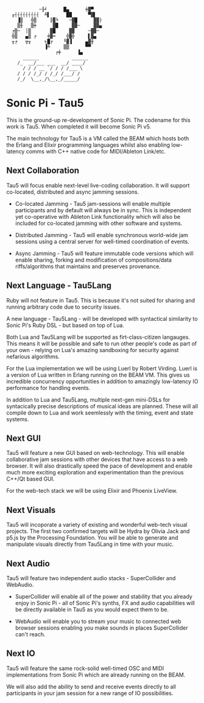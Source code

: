                 ─╟╛      █▄      ╪▓▀
      ╓┤┤┤┤┤┤┤┤┤  ╩▌      ██      ▀▓▌
        ▐▒   ╬▒     ╟▓╘    ─▓█      ▓▓├
        ▒╫   ▒╪      ▓█     ▓▓─     ▓▓▄
      ╒▒─  │▒       ▓█     ▓▓     ─▓▓─
      ╬▒   ▄▒ ╒    ╪▓═    ╬▓╬     ▌▓▄
      ╥╒   ╦╥     ╕█╒    ╙▓▐     ▄▓╫
                  ▐╩     ▒▒      ▀▀
                      ╒╪      ▐▄
          ______            ______
        /_  __/___ ___  __/ ____/
          / / / __ `/ / / /___ \
        / / / /_/ / /_/ /___/ /
        /_/  \__,_/\__,_/_____/

# Sonic Pi - Tau5

This is the ground-up re-development of Sonic Pi. The codename for this work is Tau5. When completed it will become Sonic Pi v5.

The main technology for Tau5 is a VM called the BEAM which hosts both the Erlang and Elixir programming languages whilst also enabling low-latency comms with C++ native code for MIDI/Ableton Link/etc.

## Next Collaboration

Tau5 will focus enable next-level live-coding collaboration. It will support co-located, distributed and async jamming sessions.

* Co-located Jamming - Tau5 jam-sessions will enable multiple participants and by default will always be in sync. This is independent yet co-operative with Ableton Link functionality which will also be included for co-located jamming with other software and systems.

* Distributed Jamming - Tau5 will enable synchronous  world-wide jam sessions using a central server for well-timed coordination of events.

* Async Jamming - Tau5 will feature immutable code versions which will enable sharing, forking and modification of compositions/data riffs/algorithms that maintains and preserves provenance.

## Next Language - Tau5Lang

Ruby will not feature in Tau5. This is because it's not suited for sharing and running arbitrary code due to security issues.

A new language - Tau5Lang - will be developed with syntactical similarity to Sonic Pi's Ruby DSL - but based on top of Lua.

Both Lua and Tau5Lang will be supported as firt-class-citizen langauges. This means it will be possible and safe to run other people's code as part of your own - relying on Lua's amazing sandboxing for security against nefarious algorithms.

For the Lua implementation we will be using Luerl by Robert Virding. Luerl is a version of Lua written in Erlang running on the BEAM VM. This gives us incredible concurrency opportunities in addition to amazingly low-latency IO performance for handling events.

In addition to Lua and Tau5Lang, multiple next-gen mini-DSLs for syntacically precise descriptions of musical ideas are planned. These will all compile down to Lua and work seemlessly with the timing, event and state systems.

## Next GUI

Tau5 will feature a new GUI based on web-technology. This will enable collaborative jam sessions with other devices that have access to a web browser. It will also drastically speed the pace of development and enable much more exciting exploration and experimentation than the previous C++/Qt based GUI.

For the web-tech stack we will be using Elixir and Phoenix LiveView.

## Next Visuals

Tau5 will incoporate a variety of existing and wonderful web-tech visual projects. The first two confirmed targets will be Hydra by Olivia Jack and p5.js by the Processing Foundation. You will be able to generate and manipulate visuals directly from Tau5Lang in time with your music.

## Next Audio

Tau5 will feature two independent audio stacks - SuperCollider and WebAudio.

* SuperCollider will enable all of the power and stability that you already enjoy in Sonic Pi - all of Sonic Pi's synths, FX and audio capabilities will be directly available in Tau5 as you would expect them to be.

* WebAudio will enable you to stream your music to connected web browser sessions enabling you make sounds in places SuperCollider can't reach.

## Next IO

Tau5 will feature the same rock-solid well-timed OSC and MIDI implementations from Sonic Pi which are already running on the BEAM.

We will also add the ability to send and receive events directly to all participants in your jam session for a new range of IO possibilities.
